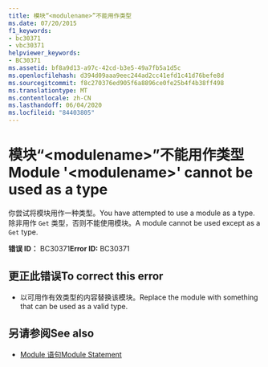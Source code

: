 ```yaml
---
title: 模块“<modulename>”不能用作类型
ms.date: 07/20/2015
f1_keywords:
- bc30371
- vbc30371
helpviewer_keywords:
- BC30371
ms.assetid: bf8a9d13-a97c-42cd-b3e5-49a7fb5a1d5c
ms.openlocfilehash: d394d09aaa9eec244ad2cc41efd1c41d76befe8d
ms.sourcegitcommit: f8c270376ed905f6a8896ce0fe25b4f4b38ff498
ms.translationtype: MT
ms.contentlocale: zh-CN
ms.lasthandoff: 06/04/2020
ms.locfileid: "84403805"
---
```

# <a name="module-modulename-cannot-be-used-as-a-type"></a><span data-ttu-id="8505e-102">模块“\<modulename>”不能用作类型</span><span class="sxs-lookup"><span data-stu-id="8505e-102">Module '\<modulename>' cannot be used as a type</span></span>
<span data-ttu-id="8505e-103">你尝试将模块用作一种类型。</span><span class="sxs-lookup"><span data-stu-id="8505e-103">You have attempted to use a module as a type.</span></span> <span data-ttu-id="8505e-104">除非用作 `Get` 类型，否则不能使用模块。</span><span class="sxs-lookup"><span data-stu-id="8505e-104">A module cannot be used except as a `Get` type.</span></span>  
  
 <span data-ttu-id="8505e-105">**错误 ID：** BC30371</span><span class="sxs-lookup"><span data-stu-id="8505e-105">**Error ID:** BC30371</span></span>  
  
## <a name="to-correct-this-error"></a><span data-ttu-id="8505e-106">更正此错误</span><span class="sxs-lookup"><span data-stu-id="8505e-106">To correct this error</span></span>  
  
- <span data-ttu-id="8505e-107">以可用作有效类型的内容替换该模块。</span><span class="sxs-lookup"><span data-stu-id="8505e-107">Replace the module with something that can be used as a valid type.</span></span>  
  
## <a name="see-also"></a><span data-ttu-id="8505e-108">另请参阅</span><span class="sxs-lookup"><span data-stu-id="8505e-108">See also</span></span>

- [<span data-ttu-id="8505e-109">Module 语句</span><span class="sxs-lookup"><span data-stu-id="8505e-109">Module Statement</span></span>](../language-reference/statements/module-statement.md)
